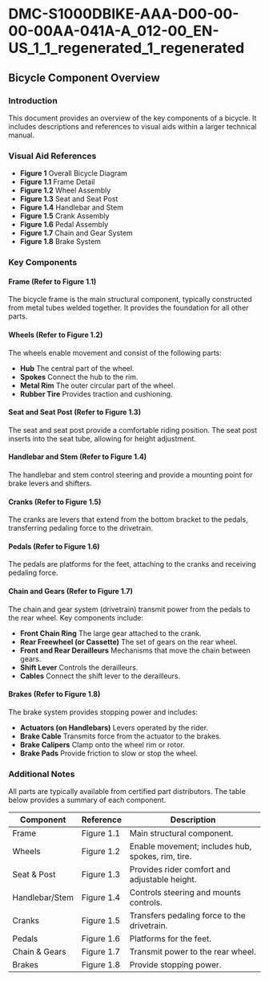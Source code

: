 # DMC-S1000DBIKE-AAA-D00-00-00-00AA-041A-A_012-00_EN-US_1_1_regenerated_1_regenerated

## Bicycle Component Overview

### Introduction

This document provides an overview of the key components of a bicycle. It includes descriptions and references to visual aids within a larger technical manual.

### Visual Aid References

*   **Figure 1** Overall Bicycle Diagram
*   **Figure 1.1** Frame Detail
*   **Figure 1.2** Wheel Assembly
*   **Figure 1.3** Seat and Seat Post
*   **Figure 1.4** Handlebar and Stem
*   **Figure 1.5** Crank Assembly
*   **Figure 1.6** Pedal Assembly
*   **Figure 1.7** Chain and Gear System
*   **Figure 1.8** Brake System

### Key Components

#### Frame (Refer to Figure 1.1)

The bicycle frame is the main structural component, typically constructed from metal tubes welded together. It provides the foundation for all other parts.

#### Wheels (Refer to Figure 1.2)

The wheels enable movement and consist of the following parts:

*   **Hub** The central part of the wheel.
*   **Spokes** Connect the hub to the rim.
*   **Metal Rim** The outer circular part of the wheel.
*   **Rubber Tire** Provides traction and cushioning.

#### Seat and Seat Post (Refer to Figure 1.3)

The seat and seat post provide a comfortable riding position. The seat post inserts into the seat tube, allowing for height adjustment.

#### Handlebar and Stem (Refer to Figure 1.4)

The handlebar and stem control steering and provide a mounting point for brake levers and shifters.

#### Cranks (Refer to Figure 1.5)

The cranks are levers that extend from the bottom bracket to the pedals, transferring pedaling force to the drivetrain.

#### Pedals (Refer to Figure 1.6)

The pedals are platforms for the feet, attaching to the cranks and receiving pedaling force.

#### Chain and Gears (Refer to Figure 1.7)

The chain and gear system (drivetrain) transmit power from the pedals to the rear wheel. Key components include:

*   **Front Chain Ring** The large gear attached to the crank.
*   **Rear Freewheel (or Cassette)** The set of gears on the rear wheel.
*   **Front and Rear Derailleurs** Mechanisms that move the chain between gears.
*   **Shift Lever** Controls the derailleurs.
*   **Cables** Connect the shift lever to the derailleurs.

#### Brakes (Refer to Figure 1.8)

The brake system provides stopping power and includes:

*   **Actuators (on Handlebars)** Levers operated by the rider.
*   **Brake Cable** Transmits force from the actuator to the brakes.
*   **Brake Calipers** Clamp onto the wheel rim or rotor.
*   **Brake Pads** Provide friction to slow or stop the wheel.

### Additional Notes

All parts are typically available from certified part distributors. The table below provides a summary of each component.

| Component | Reference | Description |
|---|---|---|
| Frame | Figure 1.1 | Main structural component. |
| Wheels | Figure 1.2 | Enable movement; includes hub, spokes, rim, tire. |
| Seat & Post | Figure 1.3 | Provides rider comfort and adjustable height. |
| Handlebar/Stem | Figure 1.4 | Controls steering and mounts controls. |
| Cranks | Figure 1.5 | Transfers pedaling force to the drivetrain. |
| Pedals | Figure 1.6 | Platforms for the feet. |
| Chain & Gears | Figure 1.7 | Transmit power to the rear wheel. |
| Brakes | Figure 1.8 | Provide stopping power. |
